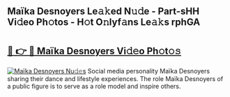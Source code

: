 ## Maïka Desnoyers Le𝚊𝚔ed N𝚞𝚍e - Part-sHH Vi𝚍eo Ph𝚘tos - H𝚘t O𝚗lyf𝚊ns Le𝚊𝚔s rphGA

# <h2><a href="http://hf414cq.feru.top/?c=Ma%c3%afka+Desnoyers">🔗 👉 🔴 Maïka Desnoyers Vi𝚍𝚎o Ph𝚘t𝚘𝚜</a></h2>

[![Maïka Desnoyers Nu𝚍𝚎s](https://i.imgur.com/0TWrTi3.gif)](http://hf414cq.feru.top/?c=Ma%c3%afka+Desnoyers)
Social media personality Maïka Desnoyers sharing their dance and lifestyle experiences. The role Maïka Desnoyers of a public figure is to serve as a role model and inspire others. 
